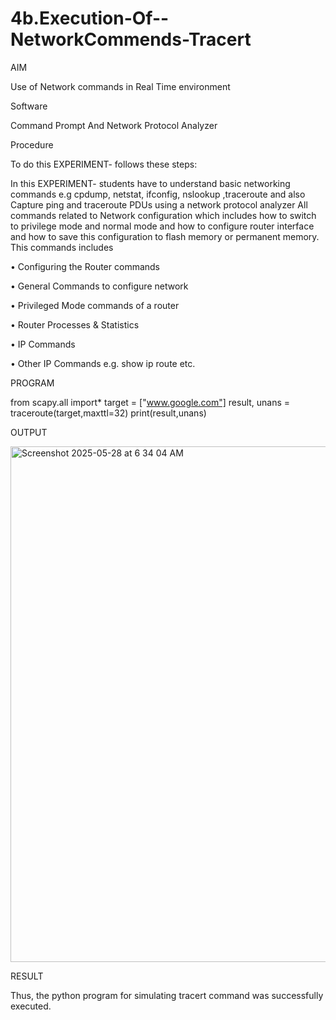 # 4b.Execution-Of--NetworkCommends-Tracert
AIM

Use of Network commands in Real Time environment

Software

Command Prompt And Network Protocol Analyzer

Procedure

To do this EXPERIMENT- follows these steps:

In this EXPERIMENT- students have to understand basic networking commands e.g cpdump, netstat, ifconfig, nslookup ,traceroute and also Capture ping and traceroute PDUs using a network protocol analyzer All commands related to Network configuration which includes how to switch to privilege mode and normal mode and how to configure router interface and how to save this configuration to flash memory or permanent memory. This commands includes

• Configuring the Router commands

• General Commands to configure network

• Privileged Mode commands of a router

• Router Processes & Statistics

• IP Commands

• Other IP Commands e.g. show ip route etc.

PROGRAM

from scapy.all import* 
target = ["www.google.com"] 
result, unans = traceroute(target,maxttl=32) 
print(result,unans) 

OUTPUT


<img width="825" alt="Screenshot 2025-05-28 at 6 34 04 AM" src="https://github.com/user-attachments/assets/dc00185c-9556-4bf8-900f-c014eab029fa" />

RESULT

Thus, the python program for simulating tracert command was successfully executed.
